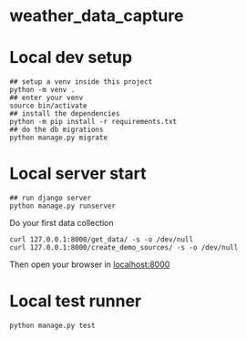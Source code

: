 # weather_data_capture

# Local dev setup

```
## setup a venv inside this project
python -m venv .
## enter your venv
source bin/activate
## install the dependencies
python -m pip install -r requirements.txt
## do the db migrations
python manage.py migrate
```

# Local server start

```shell
## run django server
python manage.py runserver
```

Do your first data collection

```shell
curl 127.0.0.1:8000/get_data/ -s -o /dev/null
curl 127.0.0.1:8000/create_demo_sources/ -s -o /dev/null
```

Then open your browser in [localhost:8000](http://127.0.0.1:8000)

# Local test runner

```shell
python manage.py test
```

